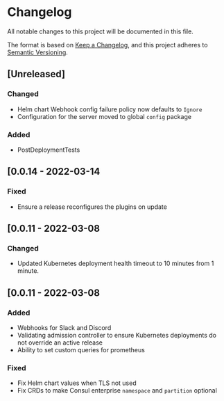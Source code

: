 # Changelog

All notable changes to this project will be documented in this file.

The format is based on [Keep a Changelog](https://keepachangelog.com/en/1.0.0/),
and this project adheres to [Semantic Versioning](https://semver.org/spec/v2.0.0.html).

## [Unreleased]

### Changed
- Helm chart Webhook config failure policy now defaults to `Ignore`
- Configuration for the server moved to global `config` package

### Added
- PostDeploymentTests

## [0.0.14 - 2022-03-14
### Fixed
- Ensure a release reconfigures the plugins on update

## [0.0.11 - 2022-03-08
### Changed
- Updated Kubernetes deployment health timeout to 10 minutes from 1 minute.
## [0.0.11 - 2022-03-08
### Added
- Webhooks for Slack and Discord
- Validating admission controller to ensure Kubernetes deployments do not override an active release
- Ability to set custom queries for prometheus

### Fixed
- Fix Helm chart values when TLS not used
- Fix CRDs to make Consul enterprise `namespace` and `partition` optional